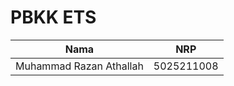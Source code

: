 # PBKK ETS

| Nama                      | NRP           |
|---------------------------|---------------|
|Muhammad Razan Athallah    |5025211008     |
